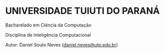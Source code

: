 # UNIVERSIDADE TUIUTI DO PARANÁ

Bacharelado em Ciência da Computação

Disciplina de Inteligência Computacional

Autor: Daniel Souto Neves (daniel.neves@utp.edu.br)
